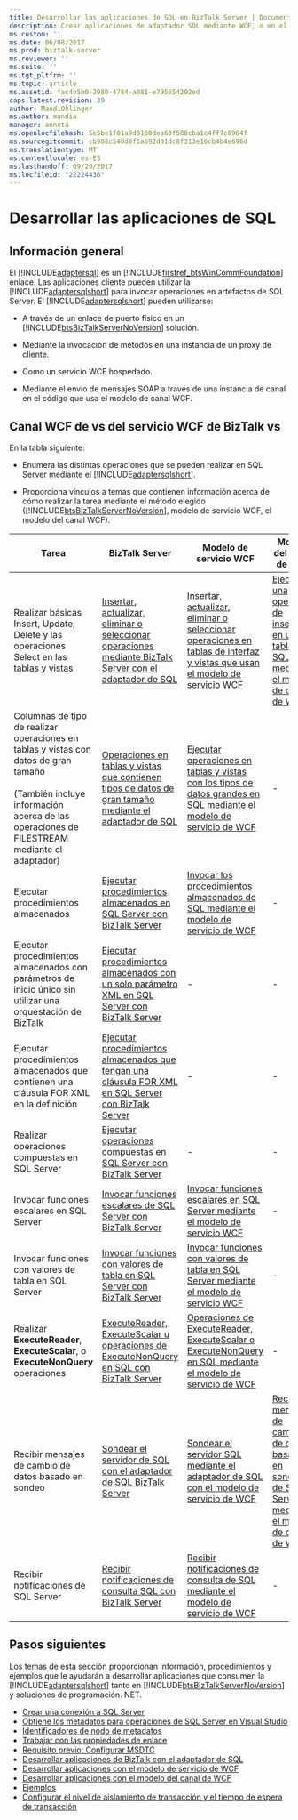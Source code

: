 ```yaml
---
title: Desarrollar las aplicaciones de SQL en BizTalk Server | Documentos de Microsoft
description: Crear aplicaciones de adaptador SQL mediante WCF, o en el servidor BizTalk Server con el módulo de adaptador de BizTalk (BAP)
ms.custom: ''
ms.date: 06/08/2017
ms.prod: biztalk-server
ms.reviewer: ''
ms.suite: ''
ms.tgt_pltfrm: ''
ms.topic: article
ms.assetid: fac4b5b0-2980-4784-a081-e795654292ed
caps.latest.revision: 39
author: MandiOhlinger
ms.author: mandia
manager: anneta
ms.openlocfilehash: 5e5be1f01a9d8180dea60f508cba1c4ff7c0964f
ms.sourcegitcommit: cb908c540d8f1a692d01dc8f313e16cb4b4e696d
ms.translationtype: MT
ms.contentlocale: es-ES
ms.lasthandoff: 09/20/2017
ms.locfileid: "22224436"
---
```

# <a name="develop-your-sql-applications"></a>Desarrollar las aplicaciones de SQL

## <a name="overview"></a>Información general
El [!INCLUDE[adaptersql](../../includes/adaptersql-md.md)] es un [!INCLUDE[firstref_btsWinCommFoundation](../../includes/firstref-btswincommfoundation-md.md)] enlace. Las aplicaciones cliente pueden utilizar la [!INCLUDE[adaptersqlshort](../../includes/adaptersqlshort-md.md)] para invocar operaciones en artefactos de SQL Server. El [!INCLUDE[adaptersqlshort](../../includes/adaptersqlshort-md.md)] pueden utilizarse:  
  
-   A través de un enlace de puerto físico en un [!INCLUDE[btsBizTalkServerNoVersion](../../includes/btsbiztalkservernoversion-md.md)] solución.  
  
-   Mediante la invocación de métodos en una instancia de un proxy de cliente.  
  
-   Como un servicio WCF hospedado.  
  
-   Mediante el envío de mensajes SOAP a través de una instancia de canal en el código que usa el modelo de canal WCF.  

## <a name="biztalk-vs-wcf-service-vs-wcf-channel"></a>Canal WCF de vs del servicio WCF de BizTalk vs    
 En la tabla siguiente:  
  
-   Enumera las distintas operaciones que se pueden realizar en SQL Server mediante el [!INCLUDE[adaptersqlshort](../../includes/adaptersqlshort-md.md)].  
  
-   Proporciona vínculos a temas que contienen información acerca de cómo realizar la tarea mediante el método elegido ([!INCLUDE[btsBizTalkServerNoVersion](../../includes/btsbiztalkservernoversion-md.md)], modelo de servicio WCF, el modelo del canal WCF).  
  
|Tarea|BizTalk Server|Modelo de servicio WCF|Modelo del canal de WCF|  
|----------|--------------------|-----------------------|-----------------------|  
|Realizar básicas Insert, Update, Delete y las operaciones Select en las tablas y vistas|[Insertar, actualizar, eliminar o seleccionar operaciones mediante BizTalk Server con el adaptador de SQL](insert-update-delete-or-select-using-the-sql-adapter-in-biztalk-server.md)|[Insertar, actualizar, eliminar o seleccionar operaciones en tablas de interfaz y vistas que usan el modelo de servicio WCF](../../adapters-and-accelerators/adapter-oracle-ebs/insert-update-delete-select-on-interface-tables-and-views-with-a-wcf-service.md)|[Ejecutar una operación de inserción en una tabla en SQL mediante el modelo de canal de WCF](run-an-insert-operation-on-a-table-in-sql-using-the-wcf-channel-model.md)|  
|Columnas de tipo de realizar operaciones en tablas y vistas con datos de gran tamaño<br /><br /> (También incluye información acerca de las operaciones de FILESTREAM mediante el adaptador)|[Operaciones en tablas y vistas que contienen tipos de datos de gran tamaño mediante el adaptador de SQL](supported-operations-on-tables-and-views-with-large-data-types-with-sql-adapter.md)|[Ejecutar operaciones en tablas y vistas con los tipos de datos grandes en SQL mediante el modelo de servicio de WCF](read-or-update-tables-and-views-with-large-data-types-in-sql-with-a-wcf-service.md)|-|  
|Ejecutar procedimientos almacenados|[Ejecutar procedimientos almacenados en SQL Server con BizTalk Server](execute-stored-procedures-in-sql-server-using-biztalk-server.md)|[Invocar los procedimientos almacenados de SQL mediante el modelo de servicio de WCF](invoke-stored-procedures-in-sql-using-the-wcf-service-model.md)|-|  
|Ejecutar procedimientos almacenados con parámetros de inicio único sin utilizar una orquestación de BizTalk|[Ejecutar procedimientos almacenados con un solo parámetro XML en SQL Server con BizTalk Server](execute-stored-procedures-with-a-single-xml-parameter-in-sql-using-biztalk.md)|-|-|  
|Ejecutar procedimientos almacenados que contienen una cláusula FOR XML en la definición|[Ejecutar procedimientos almacenados que tengan una cláusula FOR XML en SQL Server con BizTalk Server](execute-stored-procedures-having-a-for-xml-clause-in-sql-server-using-biztalk.md)|-|-|  
|Realizar operaciones compuestas en SQL Server|[Ejecutar operaciones compuestas en SQL Server con BizTalk Server](run-composite-operations-on-sql-server-using-biztalk-server.md)|-|-|  
|Invocar funciones escalares en SQL Server|[Invocar funciones escalares de SQL Server con BizTalk Server](invoke-scalar-functions-in-sql-server-using-biztalk-server.md)|[Invocar funciones escalares en SQL Server mediante el modelo de servicio WCF](invoke-scalar-functions-in-sql-server-by-using-the-wcf-service-model.md)|-|  
|Invocar funciones con valores de tabla en SQL Server|[Invocar funciones con valores de tabla en SQL Server con BizTalk Server](invoke-table-valued-functions-in-sql-server-using-biztalk-server.md)|[Invocar funciones con valores de tabla en SQL Server mediante el modelo de servicio WCF](invoke-table-valued-functions-in-sql-server-by-using-the-wcf-service-model.md)|-|  
|Realizar **ExecuteReader**, **ExecuteScalar**, o **ExecuteNonQuery** operaciones|[ExecuteReader, ExecuteScalar u operaciones de ExecuteNonQuery en SQL con BizTalk Server](executereader-executescalar-or-executenonquery-in-sql-server-using-biztalk.md)|[Operaciones de ExecuteReader, ExecuteScalar o ExecuteNonQuery en SQL mediante el modelo de servicio de WCF](executereader-executescalar-executenonquery-in-sql-using-wcf-service-model.md)|-|  
|Recibir mensajes de cambio de datos basado en sondeo|[Sondear el servidor de SQL con el adaptador de SQL BizTalk Server](poll-sql-server-using-the-sql-adapter-with-biztalk-server.md)|[Sondear el servidor SQL mediante el adaptador de SQL con el modelo de servicio de WCF](poll-sql-server-using-the-sql-adapter-with-wcf-service-model.md)|[Recibir mensajes de cambio de datos basado en sondeo de SQL Server mediante el modelo de canal de WCF](receive-polling-based-data-changed-messages-from-sql-server-using-a-wcf-channel.md)|  
|Recibir notificaciones de SQL Server|[Recibir notificaciones de consulta SQL con BizTalk Server](receive-sql-query-notifications-using-biztalk-server.md)|[Recibir notificaciones de consulta de SQL mediante el modelo de servicio de WCF](receive-query-notifications-from-sql-using-the-wcf-service-model.md)|-|  

## <a name="next-steps"></a>Pasos siguientes  
 Los temas de esta sección proporcionan información, procedimientos y ejemplos que le ayudarán a desarrollar aplicaciones que consumen la [!INCLUDE[adaptersqlshort](../../includes/adaptersqlshort-md.md)] tanto en [!INCLUDE[btsBizTalkServerNoVersion](../../includes/btsbiztalkservernoversion-md.md)] y soluciones de programación. NET. 

- [Crear una conexión a SQL Server](create-a-connection-to-sql-server.md)
- [Obtiene los metadatos para operaciones de SQL Server en Visual Studio](get-metadata-for-sql-server-operations-in-visual-studio-using-the-sql-adapter.md)
- [Identificadores de nodo de metadatos](metadata-node-ids2.md)
- [Trabajar con las propiedades de enlace](read-about-the-biztalk-adapter-for-sql-server-adapter-binding-properties.md)
- [Requisito previo: Configurar MSDTC](configure-msdtc-on-sql-server-and-adapter-client.md)
- [Desarrollar aplicaciones de BizTalk con el adaptador de SQL](develop-biztalk-applications-using-the-sql-adapter.md)
- [Desarrollar aplicaciones con el modelo de servicio de WCF](develop-sql-applications-using-the-wcf-service-model.md)
- [Desarrollar aplicaciones con el modelo del canal de WCF](develop-sql-applications-using-the-wcf-channel-model.md)
- [Ejemplos](samples-for-the-sql-adapter.md)
- [Configurar el nivel de aislamiento de transacción y el tiempo de espera de transacción](configure-transaction-isolation-level-and-transaction-timeout-with-sql.md)
  
